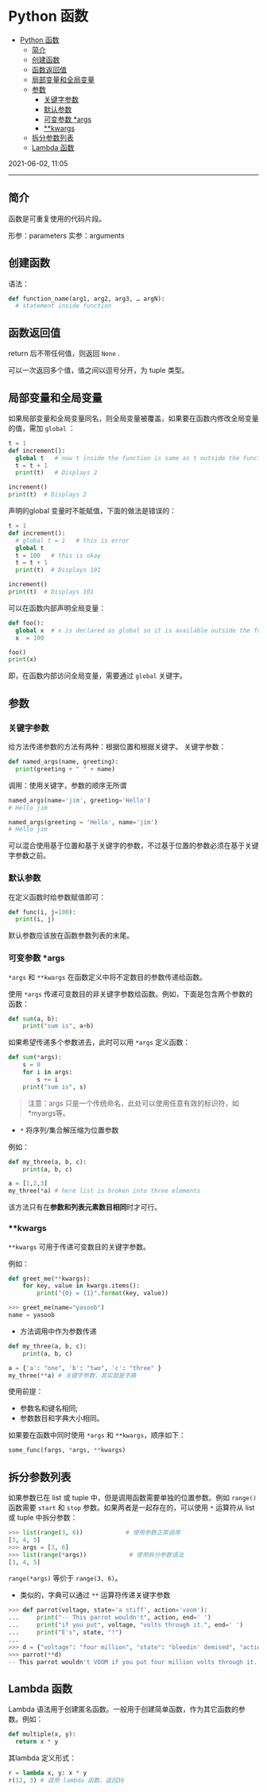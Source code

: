 # Python 函数

- [Python 函数](#python-函数)
  - [简介](#简介)
  - [创建函数](#创建函数)
  - [函数返回值](#函数返回值)
  - [局部变量和全局变量](#局部变量和全局变量)
  - [参数](#参数)
    - [关键字参数](#关键字参数)
    - [默认参数](#默认参数)
    - [可变参数 *args](#可变参数-args)
    - [**kwargs](#kwargs)
  - [拆分参数列表](#拆分参数列表)
  - [Lambda 函数](#lambda-函数)

2021-06-02, 11:05
*****

## 简介

函数是可重复使用的代码片段。

形参：parameters
实参：arguments

## 创建函数

语法：

```python
def function_name(arg1, arg2, arg3, … argN):
  # statement inside function
```

## 函数返回值

return 后不带任何值，则返回 `None` .

可以一次返回多个值，值之间以逗号分开，为 tuple 类型。

## 局部变量和全局变量

如果局部变量和全局变量同名，则全局变量被覆盖，如果要在函数内修改全局变量的值，需加 `global` ：

```python
t = 1
def increment():
  global t   # now t inside the function is same as t outside the function
  t = t + 1
  print(t)   # Displays 2

increment()
print(t)  # Displays 2
```

声明的global 变量时不能赋值，下面的做法是错误的：

```python
t = 1
def increment():
  # global t = 1   # this is error
  global t
  t = 100   # this is okay
  t = t + 1
  print(t)  # Displays 101

increment()
print(t)  # Displays 101
```

可以在函数内部声明全局变量：

```python
def foo():
  global x  # x is declared as global so it is available outside the function
  x  = 100

foo()
print(x)
```

即，在函数内部访问全局变量，需要通过 `global` 关键字。

## 参数

### 关键字参数

给方法传递参数的方法有两种：根据位置和根据关键字。
关键字参数：

```py
def named_args(name, greeting):
  print(greeting + " " + name)
```

调用：使用关键字，参数的顺序无所谓

```py
named_args(name='jim', greeting='Hello')
# Hello jim

named_args(greeting = 'Hello', name='jim')
# Hello jim
```

可以混合使用基于位置和基于关键字的参数，不过基于位置的参数必须在基于关键字参数之前。

### 默认参数

在定义函数时给参数赋值即可：

```py
def func(i, j=100):
  print(i, j)
```

默认参数应该放在函数参数列表的末尾。

### 可变参数 *args

`*args` 和 `**kwargs` 在函数定义中将不定数目的参数传递给函数。

使用 `*args` 传递可变数目的非关键字参数给函数。例如，下面是包含两个参数的函数：

```py
def sum(a, b):
    print("sum is", a+b)
```

如果希望传递多个参数进去，此时可以用 `*args` 定义函数：

```py
def sum(*args):
    s = 0
    for i in args:
        s += i
    print("sum is", s)
```

> 注意：args 只是一个传统命名，此处可以使用任意有效的标识符，如 *myargs等。

- `*` 将序列/集合解压缩为位置参数

例如：

```py
def my_three(a, b, c):
    print(a, b, c)

a = [1,2,3]
my_three(*a) # here list is broken into three elements
```

该方法只有在**参数和列表元素数目相同**时才可行。

### **kwargs

`**kwargs` 可用于传递可变数目的关键字参数。

例如：

```py
def greet_me(**kwargs):
    for key, value in kwargs.items():
        print("{0} = {1}".format(key, value))

>>> greet_me(name="yasoob")
name = yasoob
```

- 方法调用中作为参数传递

```py
def my_three(a, b, c):
    print(a, b, c)

a = {'a': "one", 'b': "two", 'c': "three" }
my_three(**a) # 关键字参数，其实就是字典
```

使用前提：

- 参数名和键名相同;
- 参数数目和字典大小相同。

如果要在函数中同时使用 `*args` 和 `**kwargs`，顺序如下：

```py
some_func(fargs, *args, **kwargs)
```

## 拆分参数列表

如果参数已在 list 或 tuple 中，但是调用函数需要单独的位置参数。例如 `range()` 函数需要 `start` 和 `stop` 参数。如果两者是一起存在的，可以使用 `*` 运算符从 list 或 tuple 中拆分参数：

```py
>>> list(range(3, 6))            # 使用参数正常调用
[3, 4, 5]
>>> args = [3, 6]
>>> list(range(*args))            # 使用拆分参数语法
[3, 4, 5]
```

`range(*args)` 等价于 `range(3, 6)`。

- 类似的，字典可以通过 `**` 运算符传递关键字参数

```py
>>> def parrot(voltage, state='a stiff', action='voom'):
...     print("-- This parrot wouldn't", action, end=' ')
...     print("if you put", voltage, "volts through it.", end=' ')
...     print("E's", state, "!")
...
>>> d = {"voltage": "four million", "state": "bleedin' demised", "action": "VOOM"}
>>> parrot(**d)
-- This parrot wouldn't VOOM if you put four million volts through it. E's bleedin' demised !
```

## Lambda 函数

Lambda 语法用于创建匿名函数。一般用于创建简单函数，作为其它函数的参数。例如：

```python
def multiple(x, y):
  return x * y
```

其lambda 定义形式：

```py
r = lambda x, y: x * y
r(12, 3) # 调用 lambda 函数，返回36
```
